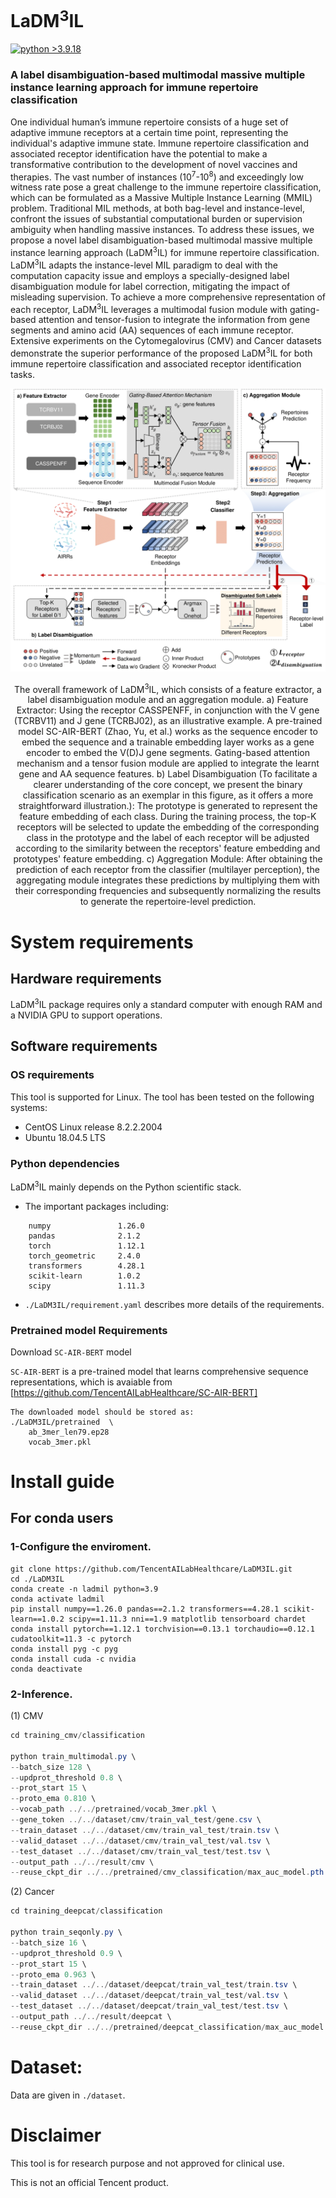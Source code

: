 # LaDM<sup>3</sup>IL

[![python >3.9.18](https://img.shields.io/badge/python-3.9.18-brightgreen)](https://www.python.org/) 

### A label disambiguation-based multimodal massive multiple instance learning approach for immune repertoire classification
One individual human’s immune repertoire consists of a huge set of adaptive immune receptors at a certain time point, representing the individual's adaptive immune state. Immune repertoire classification and associated receptor identification have the potential to make a transformative contribution to the development of novel vaccines and therapies. The vast number of instances  (10<sup>7</sup>-10<sup>8</sup>) and exceedingly low witness rate pose a great challenge to the immune repertoire classification, which can be formulated as a Massive Multiple Instance Learning (MMIL) problem. Traditional MIL methods, at both bag-level and instance-level, confront the issues of substantial computational burden or supervision ambiguity when handling massive instances. To address these issues, we propose a novel label disambiguation-based multimodal massive multiple instance learning approach (LaDM<sup>3</sup>IL) for immune repertoire classification. LaDM<sup>3</sup>IL adapts the instance-level MIL paradigm to deal with the computation capacity issue and employs a specially-designed label disambiguation module for label correction, mitigating the impact of misleading supervision. To achieve a more comprehensive representation of each receptor, LaDM<sup>3</sup>IL leverages a multimodal fusion module with gating-based attention and tensor-fusion to integrate the information from gene segments and amino acid (AA) sequences of each immune receptor. Extensive experiments on the Cytomegalovirus (CMV) and Cancer datasets demonstrate the superior performance of the proposed LaDM<sup>3</sup>IL for both immune repertoire classification and associated receptor identification tasks.

![avatar](LaDMIL_framework.png)
<center>The overall framework of LaDM<sup>3</sup>IL, which consists of a feature extractor, a label disambiguation module and an aggregation module. a) Feature Extractor: Using the receptor CASSPENFF, in conjunction with the V gene (TCRBV11) and J gene (TCRBJ02), as an illustrative example. A pre-trained model SC-AIR-BERT (Zhao, Yu, et al.) works as the sequence encoder to embed the sequence and a trainable embedding layer works as a gene encoder to embed the V(D)J gene segments. Gating-based attention mechanism and a tensor fusion module are applied to integrate the learnt gene and AA sequence features. b) Label Disambiguation (To facilitate a clearer understanding of the core concept, we present the binary classification scenario as an exemplar in this figure, as it offers a more straightforward illustration.): The prototype is generated to represent the feature embedding of each class. During the training process, the top-K receptors will be selected to update the embedding of the corresponding class in the prototype and the label of each receptor will be adjusted according to the similarity between the receptors' feature embedding and prototypes' feature embedding. c) Aggregation Module: After obtaining the prediction of each receptor from the classifier (multilayer perception), the aggregating module integrates these predictions by multiplying them with their corresponding frequencies and subsequently normalizing the results to generate the repertoire-level prediction. </center>

# System requirements
## Hardware requirements
LaDM<sup>3</sup>IL package requires only a standard computer with enough RAM and a NVIDIA GPU to support operations.
## Software requirements
### OS requirements
This tool is supported for Linux. The tool has been tested on the following systems: <br>
+ CentOS Linux release 8.2.2.2004
+ Ubuntu 18.04.5 LTS
### Python dependencies
LaDM<sup>3</sup>IL mainly depends on the Python scientific stack.   <br>

+ The important packages including:
```
    numpy               1.26.0
    pandas              2.1.2
    torch               1.12.1
    torch_geometric     2.4.0
    transformers        4.28.1
    scikit-learn        1.0.2
    scipy               1.11.3
```
+ `./LaDM3IL/requirement.yaml` describes more details of the requirements.    
### Pretrained model Requirements
Download `SC-AIR-BERT` model

`SC-AIR-BERT` is a pre-trained model that learns comprehensive sequence representations, which is avaiable from [https://github.com/TencentAILabHealthcare/SC-AIR-BERT]
    
    The downloaded model should be stored as:
    ./LaDM3IL/pretrained  \
        ab_3mer_len79.ep28
        vocab_3mer.pkl

# Install guide
## For conda users

### 1-Configure the enviroment.
```
git clone https://github.com/TencentAILabHealthcare/LaDM3IL.git 
cd ./LaDM3IL
conda create -n ladmil python=3.9
conda activate ladmil
pip install numpy==1.26.0 pandas==2.1.2 transformers==4.28.1 scikit-learn==1.0.2 scipy==1.11.3 nni==1.9 matplotlib tensorboard chardet
conda install pytorch==1.12.1 torchvision==0.13.1 torchaudio==0.12.1 cudatoolkit=11.3 -c pytorch
conda install pyg -c pyg
conda install cuda -c nvidia
conda deactivate
```

### 2-Inference.

(1) CMV

```csharp
cd training_cmv/classification

python train_multimodal.py \
--batch_size 128 \
--updprot_threshold 0.8 \
--prot_start 15 \
--proto_ema 0.810 \
--vocab_path ../../pretrained/vocab_3mer.pkl \
--gene_token ../../dataset/cmv/train_val_test/gene.csv \
--train_dataset ../../dataset/cmv/train_val_test/train.tsv \
--valid_dataset ../../dataset/cmv/train_val_test/val.tsv \
--test_dataset ../../dataset/cmv/train_val_test/test.tsv \
--output_path ../../result/cmv \
--reuse_ckpt_dir ../../pretrained/cmv_classification/max_auc_model.pth
```

(2) Cancer

```csharp
cd training_deepcat/classification

python train_seqonly.py \
--batch_size 16 \
--updprot_threshold 0.9 \
--prot_start 15 \
--proto_ema 0.963 \
--train_dataset ../../dataset/deepcat/train_val_test/train.tsv \
--valid_dataset ../../dataset/deepcat/train_val_test/val.tsv \
--test_dataset ../../dataset/deepcat/train_val_test/test.tsv \
--output_path ../../result/deepcat \
--reuse_ckpt_dir ../../pretrained/deepcat_classification/max_auc_model.pth
```

# Dataset:

Data are given in `./dataset`.

# Disclaimer
This tool is for research purpose and not approved for clinical use.

This is not an official Tencent product.


